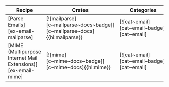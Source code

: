 | Recipe | Crates | Categories |
|--------|--------|------------|
| [Parse Emails][ex~email-mailparse] | [![mailparse][c~mailparse~docs~badge]][c~mailparse~docs]{{hi:mailparse}} | [![cat~email][cat~email~badge]][cat~email] |
| [MIME (Multipurpose Internet Mail Extensions)][ex~email-mime] | [![mime][c~mime~docs~badge]][c~mime~docs]{{hi:mime}} | [![cat~email][cat~email~badge]][cat~email] |
